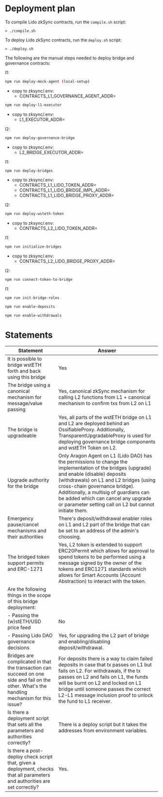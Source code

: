 # Deployment plan

To compile Lido zkSync contracts, run the `compile.sh` script:

```
> ./compile.sh
```

To deploy Lido zkSync contracts, run the `deploy.sh` script:

```
> ./deploy.sh
```

The following are the manual steps needed to deploy bridge and governance contracts:

l1:

```bash
npm run deploy-mock-agent (local-setup)
```

- copy to zksync/.env:
  - CONTRACTS_L1_GOVERNANCE_AGENT_ADDR=

```bash
npm run deploy-l1-executor
```

- copy to zksync/.env:
  - L1_EXECUTOR_ADDR=

l2:

```bash
npm run deploy-governance-bridge
```

- copy to zksync/.env:
  - L2_BRIDGE_EXECUTOR_ADDR=

l1:

```bash
npm run deploy-bridges
```

- copy to zksync/.env:
  - CONTRACTS_L1_LIDO_TOKEN_ADDR=
  - CONTRACTS_L1_LIDO_BRIDGE_IMPL_ADDR=
  - CONTRACTS_L1_LIDO_BRIDGE_PROXY_ADDR=

l2:

```bash
npm run deploy-wsteth-token
```

- copy to zksync/.env:
  - CONTRACTS_L2_LIDO_TOKEN_ADDR=

l1:

```bash
npm run initialize-bridges
```

- copy to zksync/.env:
  - CONTRACTS_L2_LIDO_BRIDGE_PROXY_ADDR=

l2:

```bash
npm run connect-token-to-bridge
```

l1:

```bash
npm run init-bridge-roles
```

```bash
npm run enable-deposits
```

```bash
npm run enable-withdrawals
```

# Statements

| Statement | Answer |
|--------------------------------|-------------------|
| It is possible to bridge wstETH forth and back using this bridge |Yes|
| The bridge using a canonical mechanism for message/value passing |Yes, canonical zkSync mechanism for calling L2 functions from L1 + canonical mechanism to confirm txs from L2 on L1|
| The bridge is upgradeable |Yes, all parts of the wstETH bridge on L1 and L2 are deployed behind an OssifiableProxy. Additionally, TransparentUpgradableProxy is used for deploying governance bridge components and wstETH Token on L2.|
| Upgrade authority for the bridge |Only Aragon Agent on L1 (Lido DAO) has the permissions to change the implementation of the bridges (upgrade) and enable (disable) deposits (withdrawals) on L1 and L2 bridges (using cross-chain governance bridge). Additionally, a multisig of guardians can be added which can cancel any upgrade or parameter setting call on L2 but cannot initiate them.|
| Emergency pause/cancel mechanisms and their authorities |There's deposit/withdrawal enabler roles on L1 and L2 part of the bridge that can be set to an address of the admin's choosing.|
| The bridged token support permits and ERC-1271 |Yes, L2 token is extended to support ERC20Permit which allows for approval to spend tokens to be performed using a message signed by the owner of the tokens and ERC1271 standards which allows for Smart Accounts (Account Abstraction) to interact with the token.|
| Are the following things in the scope of this bridge deployment: | |
| - Passing the (w)stETH/USD price feed | No |
| - Passing Lido DAO governance decisions | Yes, for upgrading the L2 part of bridge and enabling/disabling deposit/withdrawal.|
| Bridges are complicated in that the transaction can succeed on one side and fail on the other. What's the handling mechanism for this issue? | For deposits there is a way to claim failed deposits in case that tx passes on L1 but fails on L2. For withdrawals, if the tx passes on L2 and fails on L1, the funds will be burnt on L2 and locked on L1 bridge until someone passes the correct L2-L1 message inclusion proof to unlock the fund to L1 receiver.|
| Is there a deployment script that sets all the parameters and authorities correctly? | There is a deploy script but it takes the addresses from environment variables. | 
| Is there a post-deploy check script that, given a deployment, checks that all parameters and authorities are set correctly? | Yes. |
